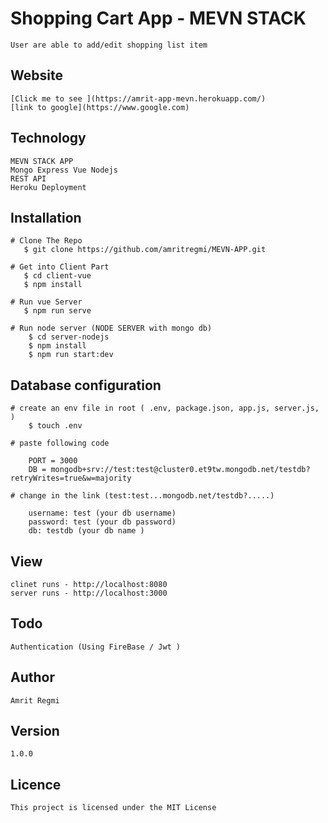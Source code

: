 # Shopping Cart App - MEVN STACK

    User are able to add/edit shopping list item

## Website 
    
    [Click me to see ](https://amrit-app-mevn.herokuapp.com/)
    [link to google](https://www.google.com)

## Technology

    MEVN STACK APP
    Mongo Express Vue Nodejs
    REST API
    Heroku Deployment

## Installation 

    # Clone The Repo
       $ git clone https://github.com/amritregmi/MEVN-APP.git

    # Get into Client Part
       $ cd client-vue
       $ npm install

    # Run vue Server 
       $ npm run serve
    
    # Run node server (NODE SERVER with mongo db)
        $ cd server-nodejs
        $ npm install
        $ npm run start:dev

## Database configuration  
    
    # create an env file in root ( .env, package.json, app.js, server.js, )
        $ touch .env
    
    # paste following code 
    
        PORT = 3000
        DB = mongodb+srv://test:test@cluster0.et9tw.mongodb.net/testdb?retryWrites=true&w=majority

    # change in the link (test:test...mongodb.net/testdb?.....)

        username: test (your db username)
        password: test (your db password)
        db: testdb (your db name )

## View

    clinet runs - http://localhost:8080
    server runs - http://localhost:3000

## Todo 

    Authentication (Using FireBase / Jwt )


## Author

    Amrit Regmi

## Version 
    1.0.0

## Licence
    This project is licensed under the MIT License
